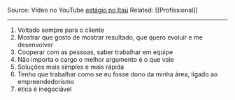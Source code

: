 Source: Vídeo no YouTube [estágio no Itaú](https://www.youtube.com/watch?v=KTbx4ZYpSxE)
Related: [[Profissional]]

---

1. Voltado sempre para o cliente
2. Mostrar que gosto de mostrar resultado, que quero evoluir e me desenvolver
3. Cooperar com as pessoas, saber trabalhar em equipe
4. Não importa o cargo o melhor argumento é o que vale
5. Soluções mais simples e mais rápida
6. Tenho que trabalhar como se eu fosse dono da minha área, ligado ao empreendedorismo
7. ética é inegociável

